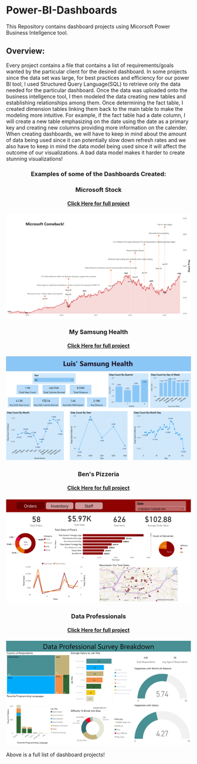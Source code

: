 # Power-BI-Dashboards
This Repository contains dashboard projects using Micorsoft Power Business Intellgence tool. 

<h2>Overview:</h2>
<p>
  Every project contains a file that contains a list of requirements/goals wanted by the particular client for the desired dashboard. In some projects since the data set was 
  large, for best practices and efficiency for our power BI tool, I used Structured Query Language(SQL) to retrieve only the data needed for the particular dashboard. Once the 
  data was uploaded onto the business intellgence tool, I then modeled the data creating new tables and establishing relationships among them. Once determining the fact table, 
  I created dimension tables linking them back to the main table to make the modeling more intuitive. For example, if the fact table had a date column, I will create a new 
  table emphasizing on the date using the date as a primary key and creating new columns providing more information on the calender. When creating dashboards, we will have to 
  keep in mind about the amount of data being used since it can potentially slow down refresh rates and we also have to keep in mind the data model being used since it will affect the outcome of 
  our visualizations. A bad data model makes it harder to create stunning visualizations!
</p>

<h3 align="center">Examples of some of the Dashboards Created:</h3>
<p>
  <h3 align="center">Microsoft Stock</h3>
  <h4 align="center"><a href="https://github.com/luisosorio3214/Power-BI-Dashboards/tree/main/Microsoft%20Stock">Click Here for full project</a></h4>
  <p align="center">
    <img src="Microsoft Stock/Microsoft - Dashboard Images/Microsoft - Dashboard-1.png">
  </p>

  <h3 align="center">My Samsung Health</h3>
  <h4 align="center"><a href="https://github.com/luisosorio3214/Power-BI-Dashboards/tree/main/Luis'%20Samsung%20Health">Click Here for full project</a></h4>
  <p align="center">
    <img src="Luis' Samsung Health/Luis' Health - Dashboard Images/Luis' Health - Dashboard-1.png">
  </p>

  <h3 align="center">Ben's Pizzeria</h3>
  <h4 align="center"><a href="https://github.com/luisosorio3214/Power-BI-Dashboards/tree/main/Ben's%20Pizzeria%20-%20Dashboard">Click Here for full project</a></h4>
  <p align="center">
    <img src="Ben's Pizzeria - Dashboard/Pizzeria - Dashboard Images/Pizzeria - Dashboard-2.png">
  </p>

  <h3 align="center">Data Professionals</h3>
  <h4 align="center"><a href="https://github.com/luisosorio3214/Power-BI-Dashboards/tree/main/Data%20Careers%20-%20Survey%20Dashboard">Click Here for full project</a></h4>
  <p align="center">
    <img src="Data Careers - Survey Dashboard/Data Professional Survey - Dashboard Images/Data Professional Survey - Dashboard-1.png">
  </p>

  <p>Above is a full list of dashboard projects!</p>
 </p>
